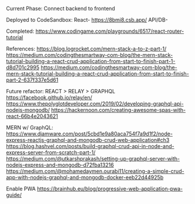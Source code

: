Current Phase: Connect backend to frontend


Deployed to CodeSandbox:
React- https://8bmi8.csb.app/
API/DB-


Completed:
https://www.codingame.com/playgrounds/6517/react-router-tutorial


References:
https://blog.logrocket.com/mern-stack-a-to-z-part-1/
https://medium.com/codingthesmartway-com-blog/the-mern-stack-tutorial-building-a-react-crud-application-from-start-to-finish-part-1-d8d701c2995
https://medium.com/codingthesmartway-com-blog/the-mern-stack-tutorial-building-a-react-crud-application-from-start-to-finish-part-2-637f337e5d61


Future refactor:
REACT > RELAY > GRAPHQL
https://facebook.github.io/relay/en/
https://www.thepolyglotdeveloper.com/2019/02/developing-graphql-api-nodejs-mongodb/
https://hackernoon.com/creating-awesome-spas-with-react-66b4e2043621


MERN w/ GraphQL:
https://www.djamware.com/post/5cbd1e9a80aca754f7a9d1f2/node-express-reactjs-graphql-and-mongodb-crud-web-application#ch3
https://blog.hashvel.com/posts/build-graphql-crud-api-in-node-and-express-server-from-scratch-part-1/
https://medium.com/@utkarshprakash/setting-up-graphql-server-with-nodejs-express-and-mongodb-d72fba13216
https://medium.com/@mohamedaymen.ourabi11/creating-a-simple-crud-app-with-nodejs-graphql-and-mongodb-docker-eeb22d44925b


Enable PWA
https://brainhub.eu/blog/progressive-web-application-pwa-guide/

